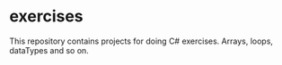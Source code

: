# exercises
This repository contains projects for doing C# exercises. Arrays, loops, dataTypes and so on.
